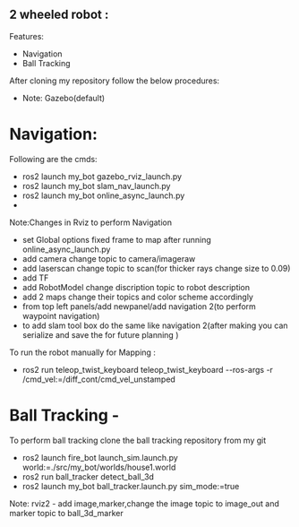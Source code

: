 ## 2 wheeled robot :

Features:
- Navigation
- Ball Tracking
  
After cloning my repository follow the below procedures:
- Note: Gazebo(default) 
# Navigation:
 Following are the cmds:
- ros2 launch my_bot gazebo_rviz_launch.py
- ros2 launch my_bot slam_nav_launch.py
- ros2 launch my_bot online_async_launch.py
- 
Note:Changes in Rviz to perform Navigation
  - set Global options fixed frame to map after running online_async_launch.py
  - add camera change topic to camera/imageraw
  - add laserscan change topic to scan(for thicker rays change size to 0.09)
  - add TF
  - add RobotModel change discription topic to robot description
  - add 2 maps change their topics and color scheme accordingly
  - from top left panels/add newpanel/add navigation 2(to perform waypoint navigation)
  - to add slam tool box do the same like navigation 2(after making you can serialize and save the for future planning )
    
To run the robot manually for Mapping :
- ros2 run teleop_twist_keyboard teleop_twist_keyboard --ros-args -r /cmd_vel:=/diff_cont/cmd_vel_unstamped

# Ball Tracking -
To perform ball tracking clone the ball tracking repository from my git

- ros2 launch fire_bot launch_sim.launch.py world:=./src/my_bot/worlds/house1.world
- ros2 run ball_tracker detect_ball_3d
- ros2 launch my_bot ball_tracker.launch.py sim_mode:=true

Note: rviz2 - add image,marker,change the image topic to image_out and marker topic to ball_3d_marker
